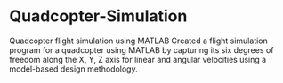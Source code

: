 # Quadcopter-Simulation
Quadcopter flight simulation using MATLAB  Created a flight simulation program for a quadcopter using MATLAB by capturing its six degrees of freedom along the X, Y, Z axis for linear and angular velocities using a model-based design methodology.
